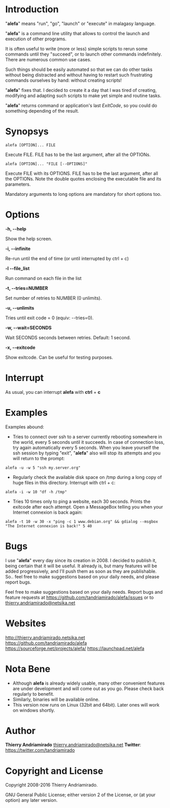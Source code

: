 Introduction
============
"**alefa**" means "run", "go", "launch" or "execute" in malagasy language.

"**alefa**" is a command line utility that allows to control the launch and execution of other programs.

It is often useful to write (more or less) simple scripts to rerun some commands until they "succeed", or to launch other commands indefinitely. There are numerous common use cases.

Such things should be easily automated so that we can do other tasks without being distracted and without having to restart such frustrating commands ourselves by hand: without creating scripts!

"**alefa**" fixes that. I decided to create it a day that I was tired of creating, modifying and adapting such scripts to make yet simple and routine tasks.

"**alefa**" returns command or application's last *ExitCode*, so you could do something depending of the result.

Synopsys
========
`alefa [OPTION]... FILE`

Execute FILE. FILE has to be the last argument, after all the OPTIONs.

`alefa [OPTION]... "FILE [--OPTIONS]"`

Execute FILE with its OPTIONS. FILE has to be the last argument, after all the OPTIONs. Note the double quotes enclosing the executable file and its parameters.

Mandatory arguments to long options are mandatory for short options too.

Options
=======
**-h,  --help**

Show the help screen.

**-i,  --infinite**

Re-run until the end of time (or until interrupted by ctrl + c)

**-l   --file_list**

Run command on each file in the list

**-t,  --tries=NUMBER**

Set number of retries to NUMBER (0 unlimits).

**-u,  --unlimits**

Tries until exit code = 0 (equiv: --tries=0).

**-w,  --wait=SECONDS**

Wait SECONDS seconds between retries. Default: 1 second.

**-x,  --exitcode**

Show exitcode. Can be useful for testing purposes.

Interrupt
=========
As usual, you can interrupt **alefa** with **ctrl** + **c**

Examples
========
Examples abound:
* Tries to connect over ssh to a server currently rebooting somewhere in the world, every 5 seconds until it succeeds. In case of connection loss, try again automatically every 5 seconds. When you leave yourself the ssh session by typing "exit", "**alefa**" also will stop its attempts and you will return to the prompt:

`alefa -u -w 5 "ssh my.server.org"`

* Regularly check the available disk space on /tmp during a long copy of huge files in this directory. Interrupt with ctrl + c:

`alefa -i -w 10 "df -h /tmp"`

* Tries 10 times only to ping a website, each 30 seconds. Prints the exitcode after each attempt. Open a MessageBox telling you when your Internet connexion is back again:

`alefa -t 10 -w 30 -x "ping -c 1 www.debian.org" && gdialog --msgbox "The Internet connexion is back!" 5 40`

Bugs
====
I use "**alefa**" every day since its creation in 2008. I decided to publish it, being certain that it will be useful. It already is, but many features will be added progressively, and I'll push them as soon as they are publishable.
So.. feel free to make suggestions based on your daily needs, and please report bugs.

Feel  free  to make suggestions based on your daily needs.
Report bugs and feature requests at https://github.com/tandriamirado/alefa/issues or to <thierry.andriamirado@netsika.net>

Websites
========
http://thierry.andriamirado.netsika.net
https://github.com/tandriamirado/alefa
https://sourceforge.net/projects/alefa/
https://launchpad.net/alefa

Nota Bene
=========
* Although **alefa** is already widely usable, many other convenient features are under development and will come out as you go. Please check back regularly to benefit.
* Similarly, binaries will be available online.
* This version now runs on Linux (32bit and 64bit). Later ones will work on windows shortly.

Author
======
**Thierry Andriamirado** <thierry.andriamirado@netsika.net>
**Twitter**: https://twitter.com/tandriamirado

Copyright and License
=====================
Copyright 2008-2016 Thierry Andriamirado.

GNU General Public License; either version 2 of  the  License, or (at your option) any later version.

